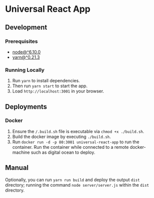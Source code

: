 # Universal React App

## Development
 
### Prerequisites

- [node@^6.10.0](https://nodejs.org/en/)
- [yarn@^0.21.3](https://yarnpkg.com/en/)

### Running Locally

1. Run `yarn` to install dependencies.
2. Then run `yarn start` to start the app.
3. Load `http://localhost:3001` in your browser.

## Deployments

### Docker

1. Ensure the `/.build.sh` file is executable via `chmod +x ./build.sh`.
2. Build the docker image by executing `./build.sh`.
3. Run `docker run -d -p 80:3001 universal-react-app` to run the container. Run the container while connected to a remote docker-machine such as digital ocean to deploy.

## Manual
Optionally, you can run `yarn run build` and deploy the output `dist` directory; running the command `node server/server.js` within the `dist` directory.

